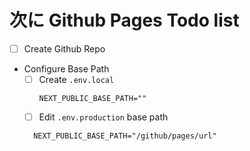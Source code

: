 # 次に Github Pages Todo list

- [ ] Create Github Repo

- Configure Base Path
  - [ ] Create `.env.local`
    ```shell
    NEXT_PUBLIC_BASE_PATH=""
    ```
  - [ ] Edit `.env.production` base path
  ```shell
    NEXT_PUBLIC_BASE_PATH="/github/pages/url"
  ```
